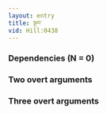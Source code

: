 ```yaml
---
layout: entry
title: སྔབ་
vid: Hill:0438
---
```

### Dependencies (N = 0)


### Two overt arguments


### Three overt arguments

